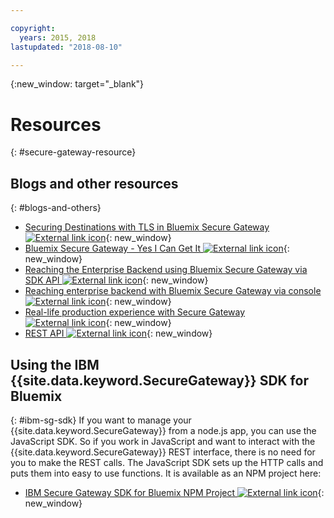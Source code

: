 ```yaml
---

copyright:
  years: 2015, 2018
lastupdated: "2018-08-10"

---
```

{:new_window: target="_blank"}

# Resources
{: #secure-gateway-resource}

## Blogs and other resources
{: #blogs-and-others}

- [Securing Destinations with TLS in Bluemix Secure Gateway ![External link icon](../../icons/launch-glyph.svg "External link icon")](https://developer.ibm.com/bluemix/2015/04/17/securing-destinations-tls-bluemix-secure-gateway/){: new_window}
- [Bluemix Secure Gateway - Yes I Can Get It ![External link icon](../../icons/launch-glyph.svg "External link icon")](https://developer.ibm.com/bluemix/2015/03/27/bluemix-secure-gateway-yes-can-get/){: new_window}
- [Reaching the Enterprise Backend using Bluemix Secure Gateway via SDK API ![External link icon](../../icons/launch-glyph.svg "External link icon")](https://developer.ibm.com/bluemix/2015/04/07/reaching-enterprise-backend-bluemix-secure-gateway-via-sdk-api/){: new_window}
- [Reaching enterprise backend with Bluemix Secure Gateway via console ![External link icon](../../icons/launch-glyph.svg "External link icon")](https://developer.ibm.com/bluemix/2015/04/01/reaching-enterprise-backend-bluemix-secure-gateway/){: new_window}
- [Real-life production experience with Secure Gateway ![External link icon](../../icons/launch-glyph.svg "External link icon")](https://www.ibm.com/blogs/bluemix/2015/11/secure-gateway-in-production-part1/){: new_window}
- [REST API ![External link icon](../../icons/launch-glyph.svg "External link icon")](https://cloud.ibm.com/apidocs/secure-gateway){: new_window}


## Using the IBM {{site.data.keyword.SecureGateway}} SDK for Bluemix
{: #ibm-sg-sdk}
If you want to manage your {{site.data.keyword.SecureGateway}} from a node.js app, you can use the JavaScript SDK. So if you work in JavaScript and want to interact with the {{site.data.keyword.SecureGateway}} REST interface, there is no need for you to make the REST calls. The JavaScript SDK sets up the HTTP calls and puts them into easy to use functions.  It is available as an NPM project here:

- [IBM Secure Gateway SDK for Bluemix NPM Project ![External link icon](../../icons/launch-glyph.svg "External link icon")](https://www.npmjs.com/package/bluemix-secure-gateway){: new_window}
